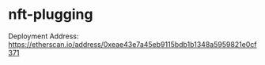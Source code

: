 # nft-plugging

Deployment Address: https://etherscan.io/address/0xeae43e7a45eb9115bdb1b1348a5959821e0cf371
